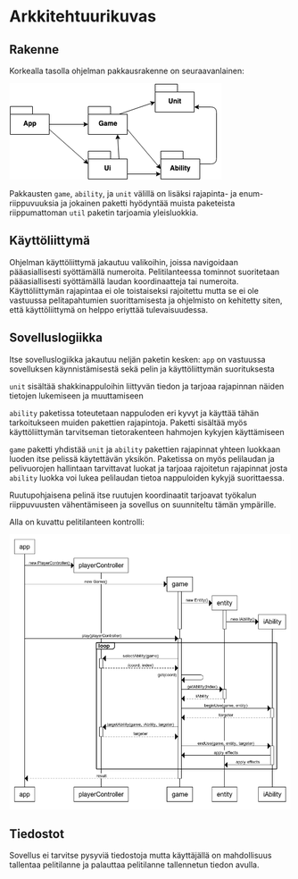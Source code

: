 # Arkkitehtuurikuvas
## Rakenne
Korkealla tasolla ohjelman pakkausrakenne on seuraavanlainen:

<img src="https://raw.githubusercontent.com/chzesa/uni-oht/master/dokumentaatio/img/packagearch.png">

Pakkausten `game`, `ability`, ja `unit` välillä on lisäksi rajapinta- ja enum-riippuvuuksia ja jokainen paketti hyödyntää muista paketeista riippumattoman `util` paketin tarjoamia yleisluokkia.

## Käyttöliittymä
Ohjelman käyttöliittymä jakautuu valikoihin, joissa navigoidaan pääasiallisesti syöttämällä numeroita.
Pelitilanteessa tominnot suoritetaan pääasiallisesti syöttämällä laudan koordinaatteja tai numeroita.
Käyttöliittymän rajapintaa ei ole toistaiseksi rajoitettu mutta se ei ole vastuussa pelitapahtumien suorittamisesta ja ohjelmisto on kehitetty siten, että käyttöliittymä on helppo eriyttää tulevaisuudessa.

## Sovelluslogiikka
Itse sovelluslogiikka jakautuu neljän paketin kesken:
`app` on vastuussa sovelluksen käynnistämisestä sekä pelin ja käyttöliittymän suorituksesta

`unit` sisältää shakkinappuloihin liittyvän tiedon ja tarjoaa rajapinnan näiden tietojen lukemiseen ja muuttamiseen

`ability` paketissa toteutetaan nappuloden eri kyvyt ja käyttää tähän tarkoitukseen muiden pakettien rajapintoja. Paketti sisältää myös käyttöliittymän tarvitseman tietorakenteen hahmojen kykyjen käyttämiseen

`game` paketti yhdistää `unit` ja `ability` pakettien rajapinnat yhteen luokkaan luoden itse pelissä käytettävän yksikön. Paketissa on myös pelilaudan ja pelivuorojen hallintaan tarvittavat luokat ja tarjoaa rajoitetun rajapinnat josta `ability` luokka voi lukea pelilaudan tietoa nappuloiden kykyjä suorittaessa.

Ruutupohjaisena pelinä itse ruutujen koordinaatit tarjoavat työkalun riippuvuusten vähentämiseen ja sovellus on suunniteltu tämän ympärille.

Alla on kuvattu pelitilanteen kontrolli:

<img src="https://raw.githubusercontent.com/chzesa/uni-oht/master/dokumentaatio/img/mainsequence.png">

## Tiedostot
Sovellus ei tarvitse pysyviä tiedostoja mutta käyttäjällä on mahdollisuus tallentaa pelitilanne ja palauttaa pelitilanne tallennetun tiedon avulla.